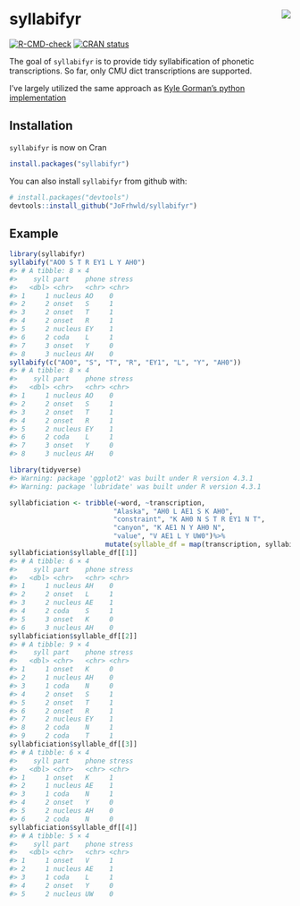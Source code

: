 
<!-- README.md is generated from README.Rmd. Please edit that file -->

# syllabifyr <img src="man/figures/logo.png" align="right" />

<!-- badges: start -->

[![R-CMD-check](https://github.com/JoFrhwld/syllabifyr/actions/workflows/R-CMD-check.yaml/badge.svg)](https://github.com/JoFrhwld/syllabifyr/actions/workflows/R-CMD-check.yaml)
[![CRAN
status](https://www.r-pkg.org/badges/version/syllabifyr.png)](https://CRAN.R-project.org/package=syllabifyr)
<!-- badges: end -->

The goal of `syllabifyr` is to provide tidy syllabification of phonetic
transcriptions. So far, only CMU dict transcriptions are supported.

I’ve largely utilized the same approach as [Kyle Gorman’s python
implementation](https://github.com/kylebgorman/syllabify)

## Installation

`syllabifyr` is now on Cran

``` r
install.packages("syllabifyr")
```

You can also install `syllabifyr` from github with:

``` r
# install.packages("devtools")
devtools::install_github("JoFrhwld/syllabifyr")
```

## Example

``` r
library(syllabifyr)
syllabify("AO0 S T R EY1 L Y AH0")
#> # A tibble: 8 × 4
#>    syll part    phone stress
#>   <dbl> <chr>   <chr> <chr> 
#> 1     1 nucleus AO    0     
#> 2     2 onset   S     1     
#> 3     2 onset   T     1     
#> 4     2 onset   R     1     
#> 5     2 nucleus EY    1     
#> 6     2 coda    L     1     
#> 7     3 onset   Y     0     
#> 8     3 nucleus AH    0
syllabify(c("AO0", "S", "T", "R", "EY1", "L", "Y", "AH0"))
#> # A tibble: 8 × 4
#>    syll part    phone stress
#>   <dbl> <chr>   <chr> <chr> 
#> 1     1 nucleus AO    0     
#> 2     2 onset   S     1     
#> 3     2 onset   T     1     
#> 4     2 onset   R     1     
#> 5     2 nucleus EY    1     
#> 6     2 coda    L     1     
#> 7     3 onset   Y     0     
#> 8     3 nucleus AH    0
```

``` r
library(tidyverse)
#> Warning: package 'ggplot2' was built under R version 4.3.1
#> Warning: package 'lubridate' was built under R version 4.3.1

syllabficiation <- tribble(~word, ~transcription,
                          "Alaska", "AH0 L AE1 S K AH0",
                          "constraint", "K AH0 N S T R EY1 N T",
                          "canyon", "K AE1 N Y AH0 N",
                          "value", "V AE1 L Y UW0")%>%
                        mutate(syllable_df = map(transcription, syllabify))
syllabficiation$syllable_df[[1]]
#> # A tibble: 6 × 4
#>    syll part    phone stress
#>   <dbl> <chr>   <chr> <chr> 
#> 1     1 nucleus AH    0     
#> 2     2 onset   L     1     
#> 3     2 nucleus AE    1     
#> 4     2 coda    S     1     
#> 5     3 onset   K     0     
#> 6     3 nucleus AH    0
syllabficiation$syllable_df[[2]]
#> # A tibble: 9 × 4
#>    syll part    phone stress
#>   <dbl> <chr>   <chr> <chr> 
#> 1     1 onset   K     0     
#> 2     1 nucleus AH    0     
#> 3     1 coda    N     0     
#> 4     2 onset   S     1     
#> 5     2 onset   T     1     
#> 6     2 onset   R     1     
#> 7     2 nucleus EY    1     
#> 8     2 coda    N     1     
#> 9     2 coda    T     1
syllabficiation$syllable_df[[3]]
#> # A tibble: 6 × 4
#>    syll part    phone stress
#>   <dbl> <chr>   <chr> <chr> 
#> 1     1 onset   K     1     
#> 2     1 nucleus AE    1     
#> 3     1 coda    N     1     
#> 4     2 onset   Y     0     
#> 5     2 nucleus AH    0     
#> 6     2 coda    N     0
syllabficiation$syllable_df[[4]]
#> # A tibble: 5 × 4
#>    syll part    phone stress
#>   <dbl> <chr>   <chr> <chr> 
#> 1     1 onset   V     1     
#> 2     1 nucleus AE    1     
#> 3     1 coda    L     1     
#> 4     2 onset   Y     0     
#> 5     2 nucleus UW    0
```
